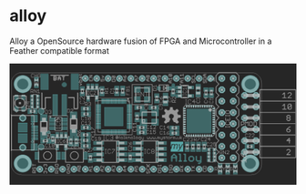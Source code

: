 # alloy
Alloy a OpenSource hardware fusion of FPGA and Microcontroller in a Feather compatible format

![Alloy](https://github.com/folknology/alloy/blob/master/alloy.png)

